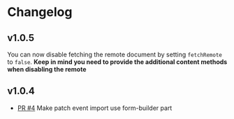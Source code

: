 # Changelog
## v1.0.5
You can now disable fetching the remote document by setting `fetchRemote` to `false`.
**Keep in mind you need to provide the additional content methods when disabling the remote**

## v1.0.4
* [PR #4](https://github.com/LiamMartens/sanity-plugin-seo-tools/pull/4) Make patch event import use form-builder part